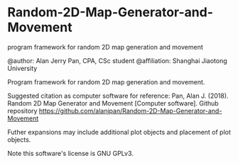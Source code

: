# Random-2D-Map-Generator-and-Movement
program framework for random 2D map generation and movement

@author: Alan Jerry Pan, CPA, CSc student
@affiliation: Shanghai Jiaotong University

Program framework for random 2D map generation and movement.

Suggested citation as computer software for reference:
Pan, Alan J. (2018). Random 2D Map Generator and Movement [Computer software]. Github repository <https://github.com/alanjpan/Random-2D-Map-Generator-and-Movement>

Futher expansions may include additional plot objects and placement of plot objects.

Note this software's license is GNU GPLv3.
